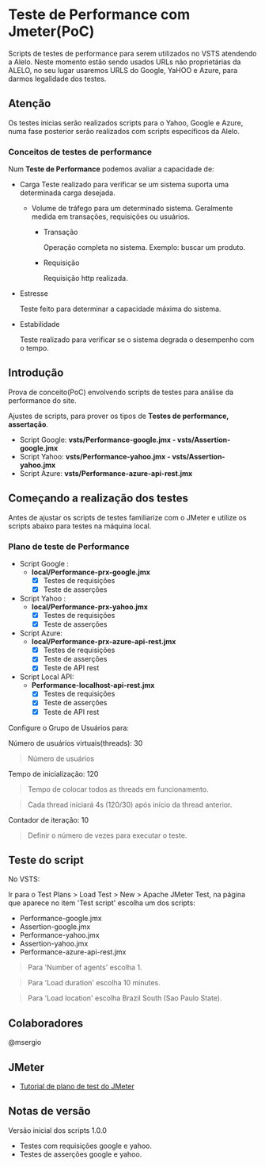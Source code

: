 # Teste de Performance com Jmeter(PoC)

Scripts de testes de performance para serem utilizados no VSTS atendendo a Alelo.
Neste momento estão sendo usados URLs não proprietárias da ALELO, no seu lugar usaremos URLS do Google, YaHOO e Azure, para darmos legalidade dos testes.

## Atenção

Os testes inicias serão realizados scripts para o Yahoo, Google e Azure, numa fase posterior serão realizados com scripts específicos da Alelo.

### Conceitos de testes de performance

Num **Teste de Performance** podemos avaliar a capacidade de:

- Carga
  Teste realizado para verificar se um sistema suporta uma determinada carga desejada.
  - Volume de tráfego para um determinado sistema.
    Geralmente medida em transações, requisições ou usuários.
    - Transação

      Operação completa no sistema. Exemplo: buscar um produto.
    - Requisição

      Requisição http realizada.
- Estresse
  
  Teste feito para determinar a capacidade máxima do sistema.

- Estabilidade

  Teste realizado para verificar se o sistema degrada o desempenho com o tempo.

## Introdução

Prova de conceito(PoC) envolvendo scripts de testes para análise da performance do site.

Ajustes de scripts, para prover os tipos de **Testes de performance, assertação**.

- Script Google: **vsts/Performance-google.jmx - vsts/Assertion-google.jmx**
- Script Yahoo: **vsts/Performance-yahoo.jmx - vsts/Assertion-yahoo.jmx**
- Script Azure: **vsts/Performance-azure-api-rest.jmx**

## Começando a realização dos testes

Antes de ajustar os scripts de testes familiarize com o JMeter e utilize os scripts abaixo para testes na máquina local.

### Plano de teste de Performance

- Script Google :
  - **local/Performance-prx-google.jmx**
    - [X] Testes de requisições
    - [X] Teste de asserções

- Script Yahoo :
  - **local/Performance-prx-yahoo.jmx**
    - [X] Testes de requisições
    - [X] Teste de asserções

- Script Azure:
  - **local/Performance-prx-azure-api-rest.jmx**
    - [X] Testes de requisições
    - [X] Teste de asserções
    - [X] Teste de API rest

- Script Local API:
  - **Performance-localhost-api-rest.jmx**
    - [X] Testes de requisições
    - [X] Teste de asserções
    - [X] Teste de API rest

Configure o Grupo de Usuários para:

Número de usuários virtuais(threads): 30

> Número de usuários

Tempo de inicialização: 120

> Tempo de colocar todos as threads em funcionamento.

> Cada thread iniciará 4s \(120/30) após início da thread anterior.

Contador de iteração: 10

> Definir o número de vezes para executar o teste.

## Teste do script

No VSTS:

Ir para o Test Plans > Load Test > New > Apache JMeter Test, na página que aparece no item \'Test script\' escolha um dos scripts:

- Performance-google.jmx 
- Assertion-google.jmx
- Performance-yahoo.jmx 
- Assertion-yahoo.jmx
- Performance-azure-api-rest.jmx

> Para \'Number of agents\' escolha 1.

> Para \'Load duration\' escolha 10 minutes.

> Para \'Load location\' escolha Brazil South \(Sao Paulo State).

## Colaboradores

@msergio

## JMeter

- [Tutorial de plano de test do JMeter](http://jmeter.apache.org/usermanual/build-web-test-plan.html)

## Notas de versão

Versão inicial dos scripts 1.0.0

- Testes com requisições google e yahoo.
- Testes de asserções google e yahoo.
